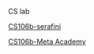 
CS lab

[CS106b-serafini](https://web.stanford.edu/class/archive/cs/cs106b/cs106b.1172/assn/serafini.html)

[CS106b-Meta Academy](http://web.stanford.edu/class/archive/cs/cs106b/cs106b.1172//assn/metaAcademy.html)